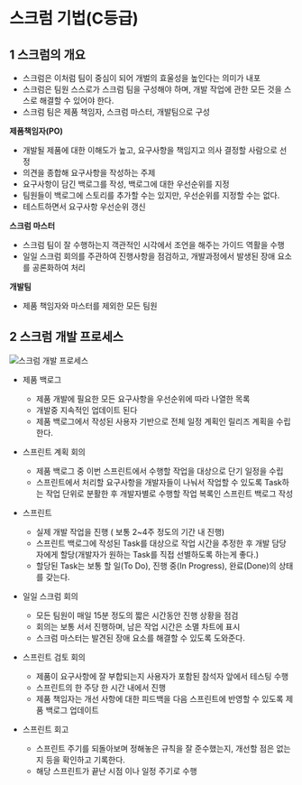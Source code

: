 # 스크럼 기법(C등급)
## 1 스크럼의 개요
- 스크럼은 이처럼 팀이 중심이 되어 개벌의 효울성을 높인다는 의미가 내포
- 스크럼은 팀원 스스로가 스크럼 팀을 구성해야 하며, 개발 작업에 관한 모든 것을 스스로 해결할 수 있어야 한다.
- 스크럼 팀은 제품 책임자, 스크럼 마스터, 개발팀으로 구성
  
**제품책임자(PO)**
- 개발될 제품에 대한 이해도가 높고, 요구사항을 책임지고 의사 결정할 사람으로 선정
- 의견을 종합해 요구사항을 작성하는 주제
- 요구사항이 담긴 백로그를 작성, 백로그에 대한 우선순위를 지정
- 팀원들이 백로그에 스토리를 추가할 수는 있지만, 우선순위를 지정할 수는 없다.
- 테스트하면서 요구사항 우선순위 갱신
  
**스크럼 마스터**
- 스크럼 팀이 잘 수행하는지 객관적인 시각에서 조언을 해주는 가이드 역활을 수행
- 일일 스크럼 회의를 주관하여 진행사항을 점검하고, 개발과정에서 발생된 장애 요소를 공론화하여 처리

**개발팀**

- 제품 책임자와 마스터를 제외한 모든 팀원

## 2 스크럼 개발 프로세스
![스크럼 개발 프로세스](https://github.com/user-attachments/assets/f3aab572-e703-45b0-a985-4e69ed4943e1)
- 제품 백로그
  - 제품 개발에 필요한 모든 요구사항을 우선순위에 따라 나열한 목록
  - 개발중 지속적인 업데이트 된다
  - 제품 백로그에서 작성된 사용자 기반으로 전체 일정 계획인 릴리즈 계획을 수립한다.

- 스프린트 계획 회의
  - 제품 백로그 중 이번 스프린트에서 수행할 작업을 대상으로 단기 일정을 수립
  - 스프린트에서 처리할 요구사항을 개발자들이 나눠서 작업할 수 있도록 Task하는 작업 단위로 분활한 후 개발자별로 수행할 작업 복록인 스프린트 백로그 작성

- 스프린트
  - 실제 개발 작업을 진행 ( 보통 2~4주 정도의 기간 내 진행)
  - 스프린트 백로그에 작성된 Task를 대상으로 작업 시간을 추정한 후 개발 담당자에게 할당(개발자가 원하는 Task를 직접 선별하도록 하는게 좋다.)
  - 할당된 Task는 보통 할 일(To Do), 진행 중(In Progress), 완료(Done)의 상태를 갖는다.

- 일일 스크럼 회의
  - 모든 팀원이 매일 15분 정도의 짧은 시간동안 진행 상황을 점검
  - 회의는 보통 서서 진행하며, 남은 작업 시간은 소멸 차트에 표시
  - 스크럼 마스터는 발견된 장애 요소를 해결할 수 있도록 도와준다.

- 스프린트 검토 회의
  - 제품이 요구사항에 잘 부합되는지 사용자가 포함된 참석자 앞에서 테스팅 수행
  - 스프린트의 한 주당 한 시간 내에서 진행
  - 제품 책임자는 개선 사항에 대한 피드백을 다음 스프린트에 반영할 수 있도록 제품 백로그 업데이트

- 스프린트 회고
  - 스프린트 주기를 되돌아보며 정해놓은 규칙을 잘 준수했는지, 개선할 점은 없는지 등을 확인하고 기록한다.
  - 해당 스프린트가 끝난 시점 이나 일정 주기로 수행
